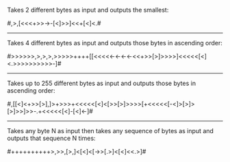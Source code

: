 Takes 2 different bytes as input and outputs the smallest: 

#,>,[<<<+>>->-[<]>>]<<+[<]<.#

-----------------------------------------------------------------------------------------------------------------------------------------
Takes 4 different bytes as input and outputs those bytes in ascending order:

#>>>>>>,>,>,>,>>>>>++++[[<<<<<-<-<-<-<<+>>[>]>>>>]<<<<<[<]<.>>>>>>>>>>-]#

-----------------------------------------------------------------------------------------------------------------------------------------
Takes up to 255 different bytes as input and outputs those bytes in ascending order:

#,[[<]<+>>[>],]>+>>>+<<<<<[<]<[>>[>]>>>>[+<<<<<[-<]>[>]>[>]>>]>>-.+<<<<<[<]-[<]<-]#

-----------------------------------------------------------------------------------------------------------------------------------------
Takes any byte N as input then takes any sequence of bytes as input and outputs that sequence N times:

#++++++++++>,>>,[>,]<[<]<[->>[.>]<[<]<<.>]#

